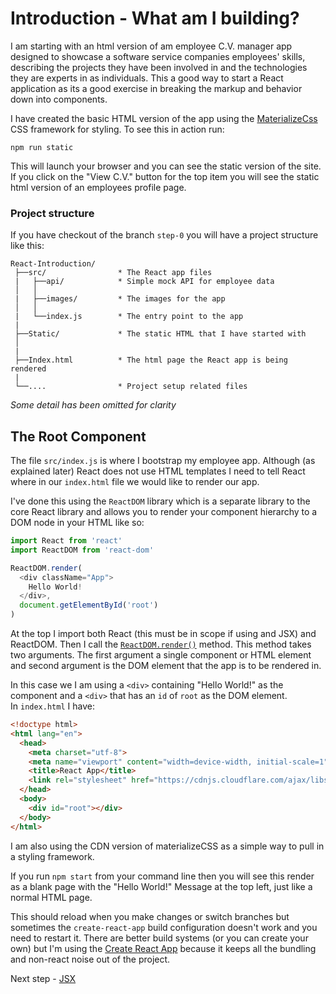 # Introduction - What am I building?

I am starting with an html version of am employee C.V. manager app designed to showcase a 
software service companies employees' skills, describing the projects they have been involved in and the technologies they
are experts in as individuals. This a good way to start a React application as its a good exercise in breaking
the markup and behavior down into components.

I have created the basic HTML version of the app using the [MaterializeCss](http://materializecss.com/) CSS framework for
styling. To see this in action run:

```
npm run static
```

This will launch your browser and you can see the static version of the site. If you click on the "View C.V."
button for the top item you will see the static html version of an employees profile page.

### Project structure

If you have checkout of the branch `step-0` you will have a project structure like this:

``` 
React-Introduction/
 ├──src/                * The React app files
 |   ├──api/            * Simple mock API for employee data
 │   │
 |   ├──images/         * The images for the app
 │   │  
 |   └──index.js        * The entry point to the app
 |
 ├──Static/             * The static HTML that I have started with
 │
 |
 ├──Index.html          * The html page the React app is being rendered 
 |
 └──....                * Project setup related files
```
*Some detail has been omitted for clarity*

## The Root Component

The file `src/index.js` is where I bootstrap my employee app. Although (as explained later) React 
does not use HTML templates I need to tell React where in our `index.html` file we would like to render our app.

I've done this using the `ReactDOM` library which is a separate library to the core React library and allows
you to render your component hierarchy to a DOM node in your HTML like so:

``` javascript
import React from 'react'
import ReactDOM from 'react-dom'

ReactDOM.render(
  <div className="App">
    Hello World!
  </div>,
  document.getElementById('root')
)
```

At the top I import both React (this must be in scope if using and JSX) and ReactDOM. Then I call the 
[`ReactDOM.render()`](https://facebook.github.io/react/blog/2015/10/01/react-render-and-top-level-api.html) method. 
This method takes two arguments. The first argument a single component or HTML element and second argument is the DOM element 
that the app is to be rendered in. 

In this case we I am using a `<div>` containing "Hello World!" as the component and a `<div>` that has an `id` of `root` as the DOM element.  
In `index.html` I have:

``` html
<!doctype html>
<html lang="en">
  <head>
    <meta charset="utf-8">
    <meta name="viewport" content="width=device-width, initial-scale=1">
    <title>React App</title>
    <link rel="stylesheet" href="https://cdnjs.cloudflare.com/ajax/libs/materialize/0.97.7/css/materialize.min.css">
  </head>
  <body>
    <div id="root"></div>
  </body>
</html>
```

I am also using the CDN version of materializeCSS as a simple way to pull in a styling framework. 

If you run `npm start` from your command line then you 
will see this render as a blank page with the "Hello World!" Message at the top left, just like a normal HTML page.


This should reload when you make changes or switch branches but sometimes the `create-react-app` build configuration doesn't work and you need to restart it. 
There are better build systems (or you can create your own) but I'm using the [Create React App](https://github.com/facebookincubator/create-react-app)
because it keeps all the bundling and non-react noise out of the project.

Next step - [JSX](01-JSX.md)